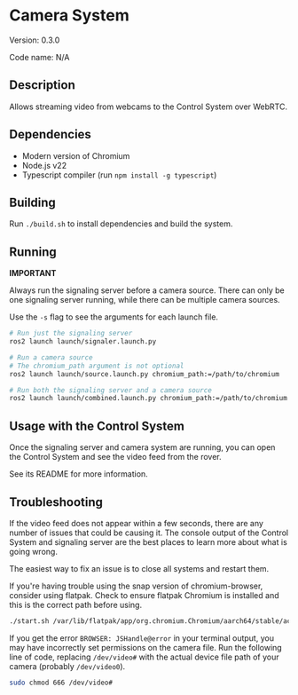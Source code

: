 # Camera System

Version: 0.3.0

Code name: N/A

## Description

Allows streaming video from webcams to the Control System over WebRTC.

## Dependencies

-   Modern version of Chromium
-   Node.js v22
-   Typescript compiler (run `npm install -g typescript`)

## Building

Run `./build.sh` to install dependencies and build the system.

## Running

**IMPORTANT**

Always run the signaling server before a camera source. There can only be one signaling server running, while there can be multiple camera sources.

Use the `-s` flag to see the arguments for each launch file.

```bash
# Run just the signaling server
ros2 launch launch/signaler.launch.py

# Run a camera source
# The chromium_path argument is not optional
ros2 launch launch/source.launch.py chromium_path:=/path/to/chromium

# Run both the signaling server and a camera source
ros2 launch launch/combined.launch.py chromium_path:=/path/to/chromium
```

## Usage with the Control System

Once the signaling server and camera system are running, you can open the Control System and see the video feed from the rover.

See its README for more information.

## Troubleshooting

If the video feed does not appear within a few seconds, there are any number of issues that could be causing it. The console output of the Control System and signaling server are the best places to learn more about what is going wrong.

The easiest way to fix an issue is to close all systems and restart them.

If you're having trouble using the snap version of chromium-browser, consider using flatpak. Check to ensure flatpak Chromium is installed and this is the correct path before using.
```bash
./start.sh /var/lib/flatpak/app/org.chromium.Chromium/aarch64/stable/active/export/bin/org.chromium.Chromium
```
If you get the error `BROWSER: JSHandle@error` in your terminal output, you may have incorrectly set permissions on the camera file. Run the following line of code, replacing `/dev/video#` with the actual device file path of your camera (probably `/dev/video0`).
```bash 
sudo chmod 666 /dev/video#
```
